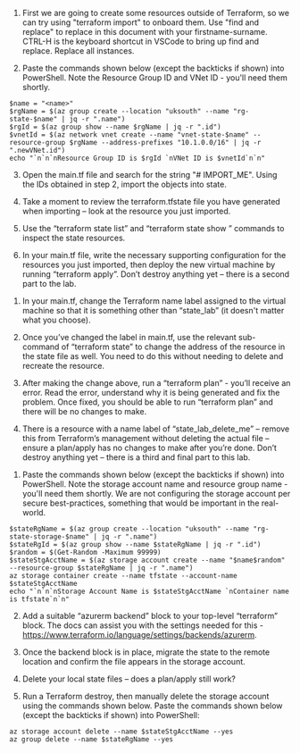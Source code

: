 <!-- 
###########################################
# IMPORTANT
###########################################
# Please run the following commands in PowerShell. 
# If you close your shell and re-open it part way through,
# you'll lose the variables we create. Please ensure
# you use the same terminal all the way through this lab.
-->

<!-- 
###########################################
# Lab Part 1
###########################################
-->

1. First we are going to create some resources outside of Terraform, so we can try using "terraform import" to onboard them. Use "find and replace" to replace <name> in this document with your firstname-surname. CTRL-H is the keyboard shortcut in VSCode to bring up find and replace. Replace all instances.

2. Paste the commands shown below (except the backticks if shown) into PowerShell. Note the Resource Group ID and VNet ID - you'll need them shortly.
```
$name = "<name>"
$rgName = $(az group create --location "uksouth" --name "rg-state-$name" | jq -r ".name")
$rgId = $(az group show --name $rgName | jq -r ".id")
$vnetId = $(az network vnet create --name "vnet-state-$name" --resource-group $rgName --address-prefixes "10.1.0.0/16" | jq -r ".newVNet.id")
echo "`n`n`nResource Group ID is $rgId `nVNet ID is $vnetId`n`n"
```

3. Open the main.tf file and search for the string "# IMPORT_ME". Using the IDs obtained in step 2, import the objects into state.

4. Take a moment to review the terraform.tfstate file you have generated when importing – look at the resource you just imported.

5. Use the “terraform state list” and “terraform state show <resource>” commands to inspect the state resources.

6. In your main.tf file, write the necessary supporting configuration for the resources you just imported, then deploy the new virtual machine by running “terraform apply”. Don’t destroy anything yet – there is a second part to the lab.

<!-- 
###########################################
# Lab Part 2
###########################################
-->

1. In your main.tf, change the Terraform name label assigned to the virtual machine so that it is something other than “state_lab” (it doesn't matter what you choose). 

2. Once you’ve changed the label in main.tf, use the relevant sub-command of “terraform state” to change the address of the resource in the state file as well. You need to do this without needing to delete and recreate the resource.

3. After making the change above, run a “terraform plan” - you’ll receive an error. Read the error, understand why it is being generated and fix the problem. Once fixed, you should be able to run “terraform plan” and there will be no changes to make.

4. There is a resource with a name label of “state_lab_delete_me” – remove this from Terraform’s management without deleting the actual file – ensure a plan/apply has no changes to make after you’re done. Don’t destroy anything yet – there is a third and final part to this lab.

<!-- 
###########################################
# Lab Part 3
###########################################
-->

1. Paste the commands shown below (except the backticks if shown) into PowerShell. Note the storage account name and resource group name - you'll need them shortly. We are not configuring the storage account per secure best-practices, something that would be important in the real-world.

```
$stateRgName = $(az group create --location "uksouth" --name "rg-state-storage-$name" | jq -r ".name")
$stateRgId = $(az group show --name $stateRgName | jq -r ".id")
$random = $(Get-Random -Maximum 99999)
$stateStgAcctName = $(az storage account create --name "$name$random" --resource-group $stateRgName | jq -r ".name")
az storage container create --name tfstate --account-name $stateStgAcctName 
echo "`n`n`nStorage Account Name is $stateStgAcctName `nContainer name is tfstate`n`n"
```

2. Add a suitable “azurerm backend” block to your top-level “terraform” block. The docs can assist you with the settings needed for this - https://www.terraform.io/language/settings/backends/azurerm. 

3. Once the backend block is in place, migrate the state to the remote location and confirm the file appears in the storage account.

4. Delete your local state files – does a plan/apply still work?

5. Run a Terraform destroy, then manually delete the storage account using the commands shown below. Paste the commands shown below (except the backticks if shown) into PowerShell:

```
az storage account delete --name $stateStgAcctName --yes 
az group delete --name $stateRgName --yes
```
